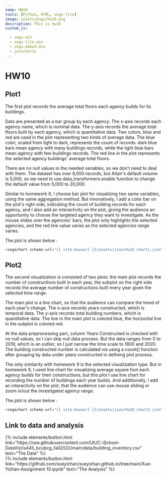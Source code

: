 ```yaml
---
name: HW10
tools: [Python, HTML, vega-lite]
image: assets/pngs/hw10.png
description: This is hw10
custom_js:

  - vega.min
  - vega-lite.min
  - vega-embed.min
  - justcharts
---
```




# HW10 

## Plot1 

The first plot records the average total floors each agency builds for its buildings.   

Data are presented as a bar group by each agency. The x-axis records each agency name, which is nominal data. The y-axis records the average total floors built by each agency, which is quantitative data. Two colors, blue and red are used in the plot representing two kinds of average data. The blue color, scaled from light to dark, represents the count of records: dark blue bars mean agency with many buildings records, while the light blue bars mean agency with few buildings records. The red line in the plot represents the selected agency buildings' average total floors.   

There are no null values in the needed variables, so we don't need to deal with them. The dataset has over 8,000 records, but Altair's default volume is 5,000, so we need to use data_transformers.enable function to change the default value from 5,000 to 20,000.  

Similar to homework 9, I choose bar plot for visualizing two same variables, using the same aggregation method. But innovatively, I add a color bar on the plot's right side, indicating the count of building records for each agency, and I also add an interactivity on the plot, giving the audience an opportunity to choose the targeted agency they want to investigate. As the mouse slides over the agencies' bars, the plot only highlights the selected agencies, and the red line value varies as the selected agencies range varies.  

The plot is shown below :  

```javascript
<vegachart schema-url="{{ site.baseurl }}/assets/json/hw10_chart1.json" style="width: 100%"></vegachart>
```

<vegachart schema-url="{{ site.baseurl }}/assets/json/hw10_chart1.json" style="width: 100%"></vegachart> 



## Plot2 

The second visualization is consisted of two plots: the main plot records the number of constructions built in each year, the subplot on the right side records the average number of constructions built every year given the selected time range.  

The main plot is a line chart, so that the audience can compare the trend of each year's change. The x-axis records years constructed, which is temporal data. The y-axis records total building numbers, which is quantitative data. The line in the main plot is colored blue, the horizontal line in the subplot is colored red.  

At the data preprocessing part, column Years Constructed is checked with no null values, so I can skip null data process. But the data ranges from 0 to 2019, which is an outlier, so I just narrow the time scale to 1800 and 2020. The building constructed number is calculated via using a count() function after grouping by data under years constructed in defining plot process.  

The only similarity with homework 9 is the selected visualization type. But in homework 9, I used line chart for visualizing average square foot each agency builds for their constructions, but this plot I use line chart for recording the number of buildings each year builds. And additionally, I add an interactivity on the plot, that the audience can use mouse sliding or zoom in/out the investigated agency range.  

The plot is shown below :

 ``` javascript
 <vegachart schema-url="{{ site.baseurl }}/assets/json/hw10_chart2.json" style="width: 100%"></vegachart>
 ```

<vegachart schema-url="{{ site.baseurl }}/assets/json/hw10_chart2.json" style="width: 100%"></vegachart>    

## Link to data and analysis 

<div class="left">
{% include elements/button.html link="https://raw.githubusercontent.com/UIUC-iSchool-DataViz/is445_bcubcg_fall2022/main/data/building_inventory.csv" text="The Data" %}
</div> 

<div class="right">
{% include elements/button.html link="https://github.com/xueyizhan/xueyizhan.github.io/tree/main/Xue-Yizhan-Assignment 10.ipynb" text="The Analysis" %}
</div>

